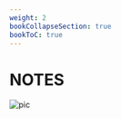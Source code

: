 ```yaml
---
weight: 2
bookCollapseSection: true
bookToC: true
---
```

# NOTES

![pic](https://gabrieletolomei.files.wordpress.com/2013/10/program_in_memory2.png)